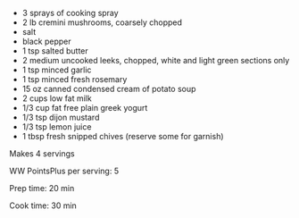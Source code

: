 * 3 sprays of cooking spray
* 2 lb cremini mushrooms, coarsely chopped
* salt
* black pepper
* 1 tsp salted butter
* 2 medium uncooked leeks, chopped, white and light green sections only
* 1 tsp minced garlic
* 1 tsp minced fresh rosemary
* 15 oz canned condensed cream of potato soup
* 2 cups low fat milk
* 1/3 cup fat free plain greek yogurt
* 1/3 tsp dijon mustard
* 1/3 tsp lemon juice
* 1 tbsp fresh snipped chives (reserve some for garnish)

Makes 4 servings

WW PointsPlus per serving: 5

Prep time: 20 min

Cook time: 30 min